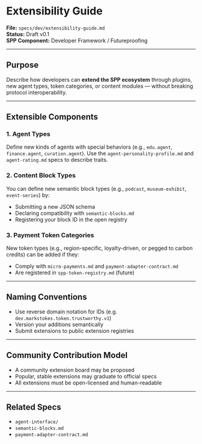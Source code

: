 
# Extensibility Guide

**File:** `specs/dev/extensibility-guide.md`  
**Status:** Draft v0.1  
**SPP Component:** Developer Framework / Futureproofing

---

## Purpose

Describe how developers can **extend the SPP ecosystem** through plugins, new agent types, token categories, or content modules — without breaking protocol interoperability.

---

## Extensible Components

### 1. Agent Types

Define new kinds of agents with special behaviors (e.g., `edu.agent`, `finance.agent`, `curation.agent`). Use the `agent-personality-profile.md` and `agent-rating.md` specs to describe traits.

### 2. Content Block Types

You can define new semantic block types (e.g., `podcast`, `museum-exhibit`, `event-series`) by:

- Submitting a new JSON schema
- Declaring compatibility with `semantic-blocks.md`
- Registering your block ID in the open registry

### 3. Payment Token Categories

New token types (e.g., region-specific, loyalty-driven, or pegged to carbon credits) can be added if they:

- Comply with `micro-payments.md` and `payment-adapter-contract.md`
- Are registered in `spp-token-registry.md` (future)

---

## Naming Conventions

- Use reverse domain notation for IDs (e.g. `dev.markstokes.token.trustworthy.v1`)
- Version your additions semantically
- Submit extensions to public extension registries

---

## Community Contribution Model

- A community extension board may be proposed
- Popular, stable extensions may graduate to official specs
- All extensions must be open-licensed and human-readable

---

## Related Specs

- `agent-interface/`
- `semantic-blocks.md`
- `payment-adapter-contract.md`
